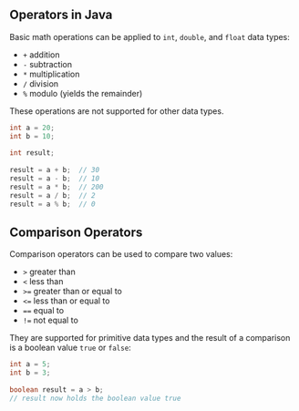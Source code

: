 ## Operators in Java

Basic math operations can be applied to `int`, `double`, and `float` data types:

- `+` addition
- `-` subtraction
- `*` multiplication
- `/` division
- `%` modulo (yields the remainder)

These operations are not supported for other data types.

```java
int a = 20;
int b = 10;
 
int result;
 
result = a + b;  // 30
result = a - b;  // 10
result = a * b;  // 200
result = a / b;  // 2
result = a % b;  // 0
```

## Comparison Operators

Comparison operators can be used to compare two values:

- `>` greater than
- `<` less than
- `>=` greater than or equal to
- `<=` less than or equal to
- `==` equal to
- `!=` not equal to

They are supported for primitive data types and the result of a comparison is a boolean value `true` or `false`:

```java
int a = 5;
int b = 3;
 
boolean result = a > b;
// result now holds the boolean value true
```
